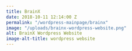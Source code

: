 ```yaml
---
title: BrainX
date: 2018-10-11 12:14:00 Z
permalink: "/wordpress-mainpage/brainx"
image: "/uploads/brainx-wordpress-website.png"
alt: BrainX Wordpress Website
image-alt-title: wordpress website
---
```


